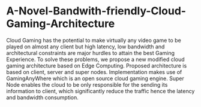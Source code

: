 # A-Novel-Bandwith-friendly-Cloud-Gaming-Architecture
Cloud Gaming has the potential to make virtually any video game to be played on almost any client but high latency, low bandwidth and architectural constraints are major hurdles to attain the best Gaming Experience. To solve these problems, we propose a new modified cloud gaming architecture based on Edge Computing. Proposed architecture is based on client, server and super nodes. Implementation makes use of GamingAnyWhere which is an open source cloud gaming engine. Super Node enables the cloud to be only responsible for the sending its information to client, which significantly reduce the traffic hence the latency and bandwidth consumption. 

